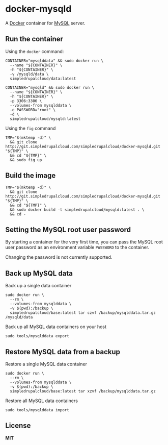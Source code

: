 # docker-mysqld

A [Docker](https://docker.com/) container for [MySQL](http://www.mysql.com/) server.

## Run the container

Using the `docker` command:

    CONTAINER="mysqlddata" && sudo docker run \
      --name "${CONTAINER}" \
      -h "${CONTAINER}" \
      -v /mysqld/data \
      simpledrupalcloud/data:latest

    CONTAINER="mysqld" && sudo docker run \
      --name "${CONTAINER}" \
      -h "${CONTAINER}" \
      -p 3306:3306 \
      --volumes-from mysqlddata \
      -e PASSWORD="root" \
      -d \
      simpledrupalcloud/mysqld:latest

Using the `fig` command

    TMP="$(mktemp -d)" \
      && git clone http://git.simpledrupalcloud.com/simpledrupalcloud/docker-mysqld.git "${TMP}" \
      && cd "${TMP}" \
      && sudo fig up

## Build the image

    TMP="$(mktemp -d)" \
      && git clone http://git.simpledrupalcloud.com/simpledrupalcloud/docker-mysqld.git "${TMP}" \
      && cd "${TMP}" \
      && sudo docker build -t simpledrupalcloud/mysqld:latest . \
      && cd -

## Setting the MySQL root user password

By starting a container for the very first time, you can pass the MySQL root user password as an environment variable `PASSWORD` to the container.

Changing the password is not currently supported.

## Back up MySQL data

Back up a single data container

    sudo docker run \
      --rm \
      --volumes-from mysqlddata \
      -v $(pwd):/backup \
      simpledrupalcloud/base:latest tar czvf /backup/mysqlddata.tar.gz /mysqld/data

Back up all MySQL data containers on your host

    sudo tools/mysqlddata export

## Restore MySQL data from a backup

Restore a single MySQL data container

    sudo docker run \
      --rm \
      --volumes-from mysqlddata \
      -v $(pwd):/backup \
      simpledrupalcloud/base:latest tar xzvf /backup/mysqlddata.tar.gz

Restore all MySQL data containers

    sudo tools/mysqlddata import

## License

**MIT**
